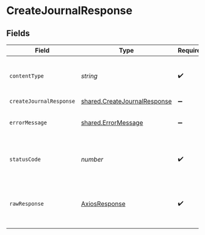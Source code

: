 # CreateJournalResponse


## Fields

| Field                                                                               | Type                                                                                | Required                                                                            | Description                                                                         |
| ----------------------------------------------------------------------------------- | ----------------------------------------------------------------------------------- | ----------------------------------------------------------------------------------- | ----------------------------------------------------------------------------------- |
| `contentType`                                                                       | *string*                                                                            | :heavy_check_mark:                                                                  | HTTP response content type for this operation                                       |
| `createJournalResponse`                                                             | [shared.CreateJournalResponse](../../../sdk/models/shared/createjournalresponse.md) | :heavy_minus_sign:                                                                  | Success                                                                             |
| `errorMessage`                                                                      | [shared.ErrorMessage](../../../sdk/models/shared/errormessage.md)                   | :heavy_minus_sign:                                                                  | The request made is not valid.                                                      |
| `statusCode`                                                                        | *number*                                                                            | :heavy_check_mark:                                                                  | HTTP response status code for this operation                                        |
| `rawResponse`                                                                       | [AxiosResponse](https://axios-http.com/docs/res_schema)                             | :heavy_check_mark:                                                                  | Raw HTTP response; suitable for custom response parsing                             |